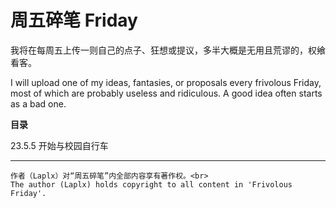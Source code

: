 #   周五碎笔 Friday

我将在每周五上传一则自己的点子、狂想或提议，多半大概是无用且荒谬的，权飨看客。

I will upload one of my ideas, fantasies, or proposals every frivolous Friday, most of which are probably useless and ridiculous. A good idea often starts as a bad one.

**目录**

23.5.5  开始与校园自行车

---

```{warning}注意
作者（Laplx）对“周五碎笔”内全部内容享有著作权。<br>
The author (Laplx) holds copyright to all content in 'Frivolous Friday'.
```

